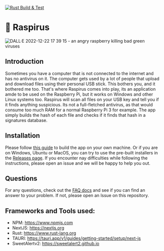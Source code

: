 [![Rust Build & Test](https://github.com/Benji377/Raspirus/actions/workflows/rust.yml/badge.svg)](https://github.com/Benji377/Raspirus/actions/workflows/rust.yml)
# :rocket: Raspirus
![DALL·E 2022-12-22 17 39 15 - an angry raspberry killing bad green viruses](https://user-images.githubusercontent.com/50681275/209184400-ede538b0-ac56-41d2-aaaf-dda0fe93bc5d.png)

## Introduction
Sometimes you have a computer that is not connected to the internet and has no antivirus on it. The computer gets used by a lot of people that upload and download files using their personal USB stick. This bothers you, and it bothered me too. That's where Raspirus comes into play, its an application amde to be used on the Raspberry Pi, but it works on Windows and other Linux systems too. Raspirus will scan all files on your USB key and tell you if it finds anything suspicious. Its not a full-fletched antivirus, as that would consume too much RAM for a normal Raspberry Pi 3 for example. The app simply builds the hash of each file and checks if it finds that hash in a signatures database.

## Installation
Please follow [this guide](https://github.com/Raspirus/docs) to build the app on your own machine. Or if you are on Windows, Ubuntu or MacOS, you can try to use the pre-built installers in the [Releases page](https://github.com/Raspirus/Raspirus/releases/latest). If you encounter nay difficulties while following the instructions, please open an issue and we will be happy to help you out.

## Questions
For any questions, check out the [FAQ docs](https://github.com/Raspirus/docs) and see if you can find an answer to your problem. If not, please open an Issue on this repository.

## Frameworks and Tools used:
- NPM: https://www.npmjs.com
- NextJS: https://nextjs.org
- Rust: https://www.rust-lang.org
- TAURI: https://tauri.app/v1/guides/getting-started/setup/next-js
- SweetAlertv2: https://sweetalert2.github.io
